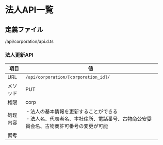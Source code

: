 # 法人API一覧

## 定義ファイル

/api/corporation/api.d.ts

### 法人更新API

| 項目 | 値 |
|-----|-----|
| URL | `/api/corporation/[corporation_id]/` |
| メソッド | PUT |
| 権限 | corp |
| 処理内容 | ・法人の基本情報を更新することができる<br>・法人名、代表者名、本社住所、電話番号、古物商公安委員会名、古物商許可番号の変更が可能 |
| 備考 | |
